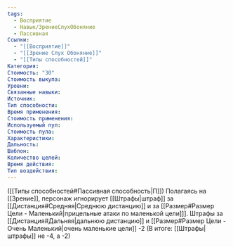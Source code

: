 ```yaml
---
tags:
  - Восприятие
  - Навык/ЗрениеСлухОбоняние
  - Пассивная
Ссылки:
  - "[[Восприятие]]"
  - "[[Зрение Слух Обоняние]]"
  - "[[Типы способностей]]"
Категория: 
Стоимость: "30"
Стоимость выкупа: 
Уровни: 
Связанные навыки:
Источник:
Тип способности:
Время применения:
Стоимость применения:
Используемый пул:
Стоимость пула:
Характеристики:
Дальность:
Шаблон:
Количество целей:
Время действия:
Тип воздействия:
---
```

([[Типы способностей#Пассивная способность|П]]) Полагаясь на [[Зрение]], персонаж игнорирует [[Штрафы|штраф]] за [[Дистанция#Средняя|Среднюю дистанцию]] и за [[Размер#Размер Цели - Маленький|прицельные атаки по маленькой цели]]]. Штрафы за [[Дистанция#Дальняя|дальнюю дистанцию]] и [[Размер#Размер Цели - Очень Маленький|очень маленькие цели]] -2 (В итоге: [[Штрафы|штрафы]] не -4, а -2)
